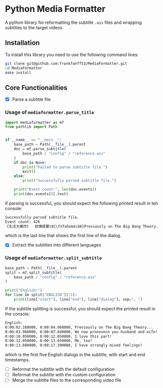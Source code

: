 # Python Media Formatter

A python library for reformatting the subtitle `.ass` files and wrapping subtitles to the target videos.

## Installation

To install this library you need to use the following command lines:

```bash
git clone git@github.com:frankfanff53/MediaFormatter.git
cd MediaFormatter
make install
```

## Core Functionalities

- [x] Parse a subtitle file

### Usage of `mediaformatter.parse_title`

```python
import mediaformatter as mf
from pathlib import Path


if __name__ == "__main__":
    base_path = Path(__file__).parent
    doc = mf.parse_subtitle(
        base_path / "config" / "reference.ass"
    )
    if doc is None:
        print("Failed to parse subtitle file.")
        exit()
    else:
        print("Successfully parsed subtitle file.")

    print("Event count:", len(doc.events))
    print(doc.events[0].text)
```

If parsing is successful, you should expect the following printed result in teh console:

```txt
Successfully parsed subtitle file.
Event count: 426
《生活大爆炸》  前情提要\N{\fnTahoma\b0}Previously on The Big Bang Theory...{\r}
```

which is the last line that shows the first line of the dialog.

- [x] Extract the subtitles into different languages

### Usage of `mediaformatter.split_subtitle`

```python
base_path = Path(__file__).parent
split = mf.split_subtitle(
    base_path / "config" / "reference.ass"
)

print("English:")
for line in split["ENGLISH"][:5]:
    print(line["start"], line["end"], line["dialog"], sep=", ")
```

If the subtitle splitting is successful, you should expect the printed result in the console:

```txt
English:
0:00:02.160000, 0:00:04.060000, Previously on The Big Bang Theory...
0:00:03.960000, 0:00:07.840000, We now pronounce you husband and wife!
0:00:10.050000, 0:00:12.050000, I love this part!
0:00:12.050000, 0:00:13.650000, Me, too!
0:00:13.880000, 0:00:17.390000, I have strongly mixed feelings!
```

which is the first five English dialogs in the subtitle, with start and end timestamps.

- [ ] Reformat the subtitle with the default configuration
- [ ] Reformat the subtitle with the custom configuration
- [ ] Merge the subtitle files to the corresponding video file
